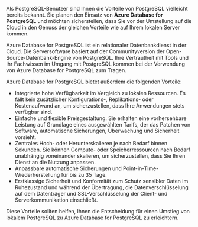 Als PostgreSQL-Benutzer sind Ihnen die Vorteile von PostgreSQL vielleicht bereits bekannt. Sie planen den Einsatz von **Azure Database for PostgreSQL** und möchten sicherstellen, dass Sie vor der Umstellung auf die Cloud in den Genuss der gleichen Vorteile wie auf Ihrem lokalen Server kommen.

Azure Database for PostgreSQL ist ein relationaler Datenbankdienst in der Cloud. Die Serversoftware basiert auf der Communityversion der Open-Source-Datenbank-Engine von PostgreSQL. Ihre Vertrautheit mit Tools und Ihr Fachwissen im Umgang mit PostgreSQL kommen bei der Verwendung von Azure Database for PostgreSQL zum Tragen.

Azure Database for PostgreSQL bietet außerdem die folgenden Vorteile:

- Integrierte hohe Verfügbarkeit im Vergleich zu lokalen Ressourcen. Es fällt kein zusätzlicher Konfigurations-, Replikations- oder Kostenaufwand an, um sicherzustellen, dass Ihre Anwendungen stets verfügbar sind.
- Einfache und flexible Preisgestaltung. Sie erhalten eine vorhersehbare Leistung auf Grundlage eines ausgewählten Tarifs, der das Patchen von Software, automatische Sicherungen, Überwachung und Sicherheit vorsieht.
- Zentrales Hoch- oder Herunterskalieren je nach Bedarf binnen Sekunden. Sie können Compute- oder Speicherressourcen nach Bedarf unabhängig voneinander skalieren, um sicherzustellen, dass Sie Ihren Dienst an die Nutzung anpassen.
- Anpassbare automatische Sicherungen und Point-in-Time-Wiederherstellung für bis zu 35 Tage.
- Erstklassige Sicherheit und Konformität zum Schutz sensibler Daten im Ruhezustand und während der Übertragung, die Datenverschlüsselung auf dem Datenträger und SSL-Verschlüsselung der Client- und Serverkommunikation einschließt.

Diese Vorteile sollten helfen, Ihnen die Entscheidung für einen Umstieg von lokalem PostgreSQL zu Azure Database for PostgreSQL zu erleichtern.
